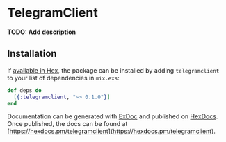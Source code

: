 # TelegramClient

**TODO: Add description**

## Installation

If [available in Hex](https://hex.pm/docs/publish), the package can be installed
by adding `telegramclient` to your list of dependencies in `mix.exs`:

```elixir
def deps do
  [{:telegramclient, "~> 0.1.0"}]
end
```

Documentation can be generated with [ExDoc](https://github.com/elixir-lang/ex_doc)
and published on [HexDocs](https://hexdocs.pm). Once published, the docs can
be found at [https://hexdocs.pm/telegramclient](https://hexdocs.pm/telegramclient).

